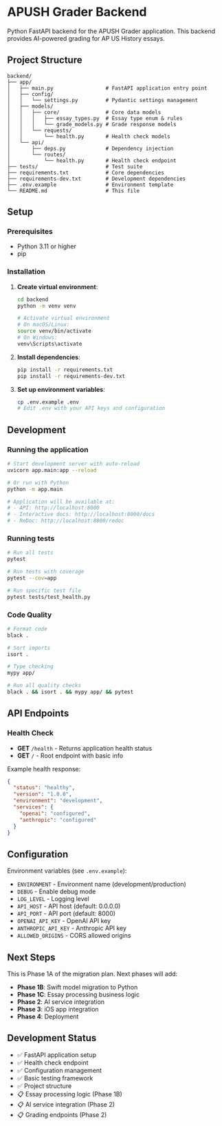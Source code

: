 # APUSH Grader Backend

Python FastAPI backend for the APUSH Grader application. This backend provides AI-powered grading for AP US History essays.

## Project Structure

```
backend/
├── app/
│   ├── main.py                 # FastAPI application entry point
│   ├── config/
│   │   └── settings.py         # Pydantic settings management
│   ├── models/
│   │   ├── core/               # Core data models
│   │   │   ├── essay_types.py  # Essay type enum & rules
│   │   │   └── grade_models.py # Grade response models
│   │   └── requests/
│   │       └── health.py       # Health check models
│   └── api/
│       ├── deps.py             # Dependency injection
│       └── routes/
│           └── health.py       # Health check endpoint
├── tests/                      # Test suite
├── requirements.txt            # Core dependencies
├── requirements-dev.txt        # Development dependencies
├── .env.example                # Environment template
└── README.md                   # This file
```

## Setup

### Prerequisites

- Python 3.11 or higher
- pip

### Installation

1. **Create virtual environment**:
   ```bash
   cd backend
   python -m venv venv
   
   # Activate virtual environment
   # On macOS/Linux:
   source venv/bin/activate
   # On Windows:
   venv\Scripts\activate
   ```

2. **Install dependencies**:
   ```bash
   pip install -r requirements.txt
   pip install -r requirements-dev.txt
   ```

3. **Set up environment variables**:
   ```bash
   cp .env.example .env
   # Edit .env with your API keys and configuration
   ```

## Development

### Running the application

```bash
# Start development server with auto-reload
uvicorn app.main:app --reload

# Or run with Python
python -m app.main

# Application will be available at:
# - API: http://localhost:8000
# - Interactive docs: http://localhost:8000/docs
# - ReDoc: http://localhost:8000/redoc
```

### Running tests

```bash
# Run all tests
pytest

# Run tests with coverage
pytest --cov=app

# Run specific test file
pytest tests/test_health.py
```

### Code Quality

```bash
# Format code
black .

# Sort imports
isort .

# Type checking
mypy app/

# Run all quality checks
black . && isort . && mypy app/ && pytest
```

## API Endpoints

### Health Check

- **GET** `/health` - Returns application health status
- **GET** `/` - Root endpoint with basic info

Example health response:
```json
{
  "status": "healthy",
  "version": "1.0.0",
  "environment": "development",
  "services": {
    "openai": "configured",
    "anthropic": "configured"
  }
}
```

## Configuration

Environment variables (see `.env.example`):

- `ENVIRONMENT` - Environment name (development/production)
- `DEBUG` - Enable debug mode
- `LOG_LEVEL` - Logging level
- `API_HOST` - API host (default: 0.0.0.0)
- `API_PORT` - API port (default: 8000)
- `OPENAI_API_KEY` - OpenAI API key
- `ANTHROPIC_API_KEY` - Anthropic API key
- `ALLOWED_ORIGINS` - CORS allowed origins

## Next Steps

This is Phase 1A of the migration plan. Next phases will add:

- **Phase 1B**: Swift model migration to Python
- **Phase 1C**: Essay processing business logic
- **Phase 2**: AI service integration
- **Phase 3**: iOS app integration
- **Phase 4**: Deployment

## Development Status

- ✅ FastAPI application setup
- ✅ Health check endpoint
- ✅ Configuration management
- ✅ Basic testing framework
- ✅ Project structure
- 📋 Essay processing logic (Phase 1B)
- 📋 AI service integration (Phase 2)
- 📋 Grading endpoints (Phase 2)